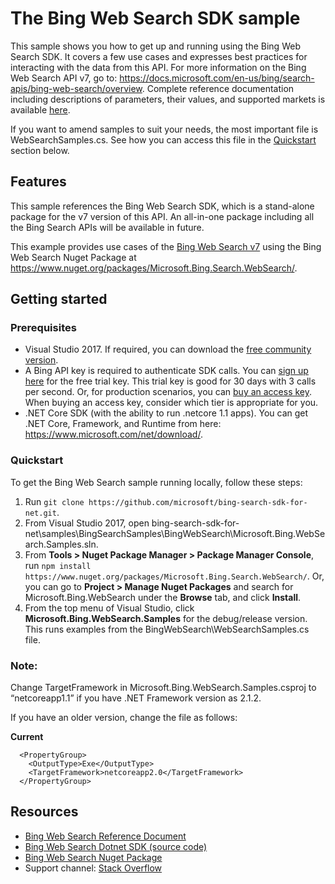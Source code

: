 # The Bing Web Search SDK sample

This sample shows you how to get up and running using the Bing Web Search SDK. It covers a few use cases and expresses best practices for interacting with the data from this API. For more information on the Bing Web Search API v7, go to: https://docs.microsoft.com/en-us/bing/search-apis/bing-web-search/overview. Complete reference documentation including descriptions of parameters, their values, and supported markets is available [here](https://docs.microsoft.com/en-us/bing/search-apis/bing-web-search/overview).

If you want to amend samples to suit your needs, the most important file is WebSearchSamples.cs. See how you can access this file in the [Quickstart](#quickstart) section below.

## Features

This sample references the Bing Web Search SDK, which is a stand-alone package for the v7 version of this API. An all-in-one package including all the Bing Search APIs will be available in future.

This example provides use cases of the [Bing Web Search v7](https://github.com/microsoft/bing-search-sdk-for-net/tree/main/samples/BingSearchSamples/BingWebSearch) using the Bing Web Search Nuget Package at https://www.nuget.org/packages/Microsoft.Bing.Search.WebSearch/.

## Getting started

### Prerequisites

- Visual Studio 2017. If required, you can download the [free community version](https://www.visualstudio.com/vs/community/).
- A Bing API key is required to authenticate SDK calls. You can [sign up here](https://portal.azure.com/#create/microsoft.bingsearch) for the free trial key. This trial key is good for 30 days with 3 calls per second. Or, for production scenarios, you can [buy an access key](https://portal.azure.com/#create/microsoft.bingsearch). When buying an access key, consider which tier is appropriate for you.
- .NET Core SDK (with the ability to run .netcore 1.1 apps). You can get .NET Core, Framework, and Runtime from here: https://www.microsoft.com/net/download/. 

### Quickstart

To get the Bing Web Search sample running locally, follow these steps:

1. Run `git clone https://github.com/microsoft/bing-search-sdk-for-net.git`.
2. From Visual Studio 2017, open bing-search-sdk-for-net\samples\BingSearchSamples\BingWebSearch\Microsoft.Bing.WebSearch.Samples.sln.
3. From **Tools > Nuget Package Manager > Package Manager Console**, run `npm install https://www.nuget.org/packages/Microsoft.Bing.Search.WebSearch/`. Or, you can go to **Project > Manage Nuget Packages** and search for Microsoft.Bing.WebSearch under the **Browse** tab, and click **Install**. 
4. From the top menu of Visual Studio, click **Microsoft.Bing.WebSearch.Samples** for the debug/release version. This runs examples from the BingWebSearch\WebSearchSamples.cs file. 

### Note: 
Change TargetFramework in Microsoft.Bing.WebSearch.Samples.csproj to “netcoreapp1.1” if you have .NET Framework version as 2.1.2.

If you have an older version, change the file as follows: 

**Current**
````  
  <PropertyGroup>
    <OutputType>Exe</OutputType>
    <TargetFramework>netcoreapp2.0</TargetFramework>
  </PropertyGroup>
````

## Resources
- [Bing Web Search Reference Document](https://docs.microsoft.com/en-us/bing/search-apis/bing-web-search/overview)
- [Bing Web Search Dotnet SDK (source code)](https://github.com/microsoft/bing-search-sdk-for-net/tree/main/sdk/WebSearch)
- [Bing Web Search Nuget Package](https://www.nuget.org/packages/Microsoft.Bing.Search.WebSearch/) 
- Support channel: [Stack Overflow](https://stackoverflow.com/questions/tagged/bing-search)
